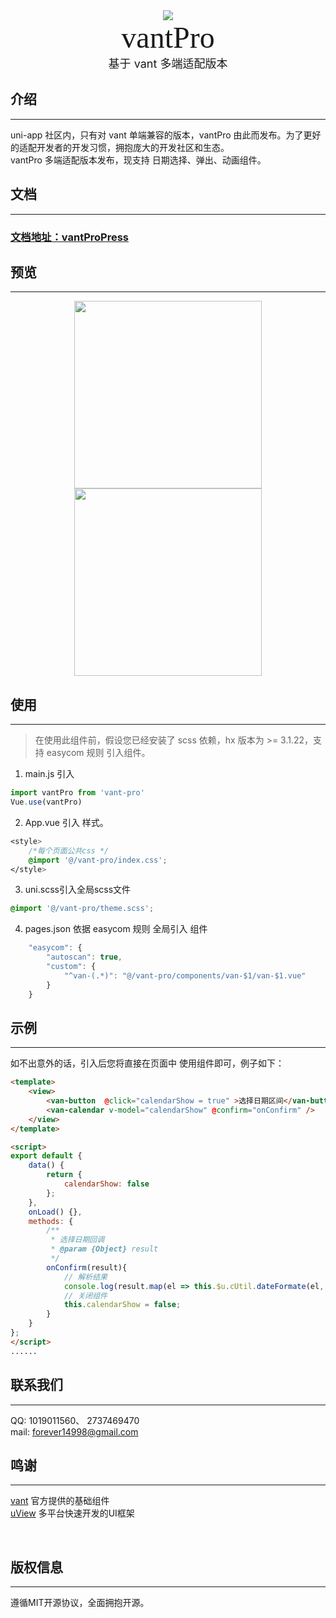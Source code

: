 <center><img src="http://doc.vantpro.com/assets/logo.png"></img> </center>
<center><font face="黑体" size=8>vantPro</font></center>
<center><font  size=4>基于 vant 多端适配版本</font></center>

## 介绍
---

uni-app 社区内，只有对 vant 单端兼容的版本，vantPro 由此而发布。为了更好的适配开发者的开发习惯，拥抱庞大的开发社区和生态。   
vantPro 多端适配版本发布，现支持 日期选择、弹出、动画组件。
​

## 文档

---

### [文档地址：vantProPress](http://doc.vantpro.com/)


## 预览

---

<center>
<img src="http://doc.vantpro.com/assets/h5logo.png" width="300"></img> 
<span style="display: inline-block; width: 240px"></span>
<img src="http://doc.vantpro.com/assets/img/wx-logo.b60e91fb.jpg" width="300"></img> 
</center>


## 使用

---

> 在使用此组件前，假设您已经安装了 scss 依赖，hx 版本为 >= 3.1.22，支持 easycom 规则 引入组件。

1. main.js 引入
```javascript
import vantPro from 'vant-pro' 
Vue.use(vantPro)
```

2. App.vue 引入 样式。
```css
<style>
	/*每个页面公共css */
	@import '@/vant-pro/index.css';
</style>
```

3. uni.scss引入全局scss文件
```css
@import '@/vant-pro/theme.scss';
```

4. pages.json 依据 easycom 规则 全局引入 组件
```javascript
	"easycom": {
		"autoscan": true,
		"custom": {
			"^van-(.*)": "@/vant-pro/components/van-$1/van-$1.vue"
		}
	}
```


## 示例

---



如不出意外的话，引入后您将直接在页面中 使用组件即可，例子如下：


```html
<template>
	<view>
		<van-button  @click="calendarShow = true" >选择日期区间</van-button>
		<van-calendar v-model="calendarShow" @confirm="onConfirm" />
	</view>
</template>

<script>
export default {
	data() {
		return {
			calendarShow: false
		};
	},
	onLoad() {},
	methods: {
		/**
		 * 选择日期回调
		 * @param {Object} result
		 */
		onConfirm(result){
			// 解析结果
			console.log(result.map(el => this.$u.cUtil.dateFormate(el, 'yyyy-MM-dd')));
			// 关闭组件
			this.calendarShow = false;
		}
	}
};
</script>
......
```
##  联系我们

---

QQ: 1019011560、   2737469470   
mail: forever14998@gmail.com


## 鸣谢

---

[vant](https://github.com/youzan/vant)    官方提供的基础组件   
[uView](https://www.uviewui.com/) 多平台快速开发的UI框架


​

## 版权信息

---

遵循MIT开源协议，全面拥抱开源。

<ClientOnly>
  <mobile-devices></mobile-devices>
</ClientOnly>




















